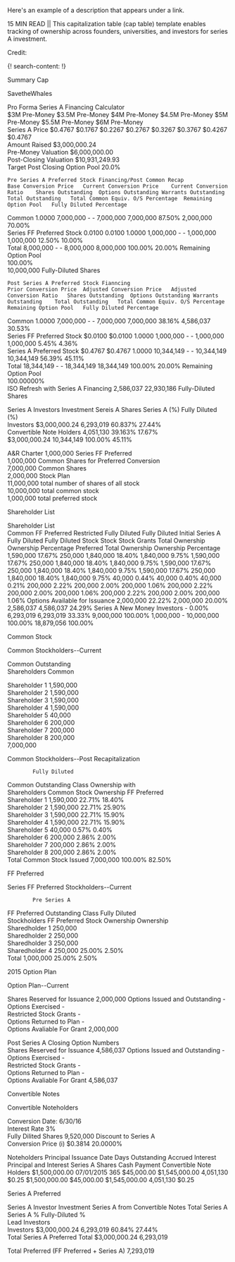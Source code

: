 Here's an example of a description that appears under a link.

15 MIN READ || This capitalization table (cap table) template enables tracking of ownership across founders, universities, and investors for series A investment. 

Credit: [ ]()

{! search-content: !}

Summary Cap
 
 SavetheWhales															
															
Pro Forma Series A Financing Calculator															
			$3M Pre-Money	$3.5M Pre-Money	$4M Pre-Money	$4.5M Pre-Money	$5M Pre-Money	$5.5M Pre-Money	$6M Pre-Money						
Series A Price	 $0.4767 		 $0.1767 	 $0.2267 	 $0.2767 	 $0.3267 	 $0.3767 	 $0.4267 	 $0.4767 						
Amount Raised	 $3,000,000.24 														
Pre-Money Valuation	 $6,000,000.00 														
Post-Closing Valuation	 $10,931,249.93 														
Target Post Closing Option Pool	20.0%														
															
															
	Pre Series A Preferred Stock Financing/Post Common Recap														
	Base Conversion Price	Current Conversion Price	Current Conversion Ratio	Shares Outstanding	Options Outstanding	Warrants Outstanding	Total Outstanding	Total Common Equiv. O/S	Percentage	Remaining Option Pool	Fully Diluted Percentage				
Common			1.0000	 7,000,000 	 -   	 -   	 7,000,000 	 7,000,000 	87.50%	 2,000,000 	70.00%				
Series FF Preferred Stock	0.0100	0.0100	1.0000	 1,000,000 	 -   	 -   	 1,000,000 	 1,000,000 	12.50%		10.00%				
Total				 8,000,000 	 -   	 -   	 8,000,000 	 8,000,000 	100.00%		20.00%	Remaining Option Pool			
											100.00%				
								10,000,000	Fully-Diluted Shares						
															
															
	Post Series A Preferred Stock Fianncing														
	Prior Conversion Price	Adjusted Conversion Price	Adjusted Conversion Ratio	Shares Outstanding	Options Outstanding	Warrants Outstanding	Total Outstanding	Total Common Equiv. O/S	Percentage	Remaining Option Pool	Fully Diluted Percentage				
Common			1.0000	 7,000,000 	 -   	 -   	 7,000,000 	 7,000,000 	38.16%	 4,586,037 	30.53%				
Series FF Preferred Stock	 $0.0100 	 $0.0100 	1.0000	 1,000,000 	 -   	 -   	 1,000,000 	 1,000,000 	5.45%		4.36%				
Series A Preferred Stock	 $0.4767 	 $0.4767 	1.0000	 10,344,149 	 -   	 -   	 10,344,149 	 10,344,149 	56.39%		45.11%				
Total				 18,344,149 	 -   	 -   	 18,344,149 	 18,344,149 	100.00%		20.00%	Remaining Option Pool			
											100.00000%				
ISO Refresh with Series A Financing	 2,586,037 							22,930,186	Fully-Diluted Shares				 		
															
Series A Investors	Investment	Sereis A Shares	Series A (%)	Fully Diluted (%)											
 Investors	 $3,000,000.24 	 6,293,019 	60.837%	27.44%											
 Convertible Note Holders		 4,051,130 	39.163%	17.67%											
	 $3,000,000.24 	 10,344,149 	100.00%	45.11%											
															

															
A&R Charter	1,000,000	Series FF Preferred													
	1,000,000	Common Shares for Preferred Conversion													
	7,000,000	Common Shares													
	2,000,000	Stock Plan													
	11,000,000	total number of shares of all stock													
	10,000,000	total common stock													
	1,000,000	total preferred stock													



Shareholder List

Shareholder List											
	Common 		FF Preferred 	Restricted 		Fully Diluted	Fully Diluted Initial		Series A 	Fully Diluted 	Fully Diluted 
	Stock		Stock	Stock Grants		Total Ownership	Ownership Percentage		Preferred	Total Ownership	Ownership Percentage
	 1,590,000 	17.67%	 250,000 			 1,840,000 	18.40%			 1,840,000 	9.75%
	 1,590,000 	17.67%	 250,000 			 1,840,000 	18.40%			 1,840,000 	9.75%
	 1,590,000 	17.67%	 250,000 			 1,840,000 	18.40%			 1,840,000 	9.75%
	 1,590,000 	17.67%	 250,000 			 1,840,000 	18.40%			 1,840,000 	9.75%
	 40,000 	0.44%				 40,000 	0.40%			 40,000 	0.21%
	 200,000 	2.22%				 200,000 	2.00%			 200,000 	1.06%
	 200,000 	2.22%				 200,000 	2.00%			 200,000 	1.06%
	 200,000 	2.22%				 200,000 	2.00%			 200,000 	1.06%
Options Available for Issuance	 2,000,000 	22.22%				 2,000,000 	20.00%		 2,586,037 	 4,586,037 	24.29%
Series A New Money Investors						 -   	0.00%		 6,293,019 	 6,293,019 	33.33%
	 9,000,000 	100.00%	 1,000,000 	 -   		 10,000,000 	100.00%			 18,879,056 	100.00%
											
											
											

Common Stock
  
  Common Stockholders--Current									
									
Common	Outstanding								
Shareholders	Common								
									
Shareholder 1	 1,590,000 								
Shareholder 2	 1,590,000 								
Shareholder 3	 1,590,000 								
Shareholder 4	 1,590,000 								
Shareholder 5	 40,000 								
Shareholder 6	 200,000 								
Shareholder 7	 200,000 								
Shareholder 8	 200,000 								
	 7,000,000 								
									
									
Common Stockholders--Post Recapitalization									
									
			Fully Diluted						
Common	Outstanding	Class	Ownership with						
Shareholders	Common Stock	Ownership	FF Preferred						
Shareholder 1	 1,590,000 	22.71%	18.40%						
Shareholder 2	 1,590,000 	22.71%	25.90%						
Shareholder 3	 1,590,000 	22.71%	15.90%						
Shareholder 4	 1,590,000 	22.71%	15.90%						
Shareholder 5	 40,000 	0.57%	0.40%						
Shareholder 6	 200,000 	2.86%	2.00%						
Shareholder 7	 200,000 	2.86%	2.00%						
Shareholder 8	 200,000 	2.86%	2.00%						
Total Common Stock Issued	 7,000,000 	100.00%	82.50%						
						
            
            
FF Preferred

Series FF Preferred Stockholders--Current																			
																			
			Pre Series A																
FF Preferred	Outstanding	Class	Fully Diluted 																
Stockholders	FF Preferred Stock	Ownership	Ownership																
Sharedholder 1	 250,000 																		
Sharedholder 2	 250,000 																		
Sharedholder 3	 250,000 																		
Sharedholder 4	 250,000 	25.00%	2.50%																
Total	 1,000,000 	25.00%	2.50%																
																			

2015 Option Plan

Option Plan--Current	
	
Shares Reserved for Issuance	 2,000,000 
Options Issued and Outstanding	 -   
Options Exercised	 -   
Restricted Stock Grants	 -   
Options Returned to Plan	 -   
Options Avaliable For Grant	 2,000,000 
	
Post Series A Closing Option Numbers	
Shares Reserved for Issuance	 4,586,037 
Options Issued and Outstanding	 -   
Options Exercised	 -   
Restricted Stock Grants	 -   
Options Returned to Plan	 -   
Options Avaliable For Grant	 4,586,037 




Convertible Notes

Convertible Noteholders							
							
Conversion Date:	6/30/16						
Interest Rate	3%						
Fully Dilited Shares	 9,520,000 		Discount to Series A				
Conversion Price  (i)	 $0.3814 		20.0000%				
							
Noteholders	Principal	Issuance Date	Days Outstanding	Accrued Interest	Principal and Interest	Series A Shares	Cash Payment
Convertible Note Holders	 $1,500,000.00 	07/01/2015	365	 $45,000.00 	 $1,545,000.00 	 4,051,130 	 $0.25 
	 $1,500,000.00 			 $45,000.00 	 $1,545,000.00 	 4,051,130 	 $0.25 
							
							


Series A Preferred

Series A Investor	Investment	Series A from Convertible Notes	Total Series A	Series A %	Fully-Diluted %					
Lead Investors										
Investors	 $3,000,000.24 		 6,293,019 	60.84%	27.44%					
Total Series A Preferred Total	 $3,000,000.24 		 6,293,019 							
										
Total Preferred (FF Preferred + Series A)			 7,293,019 							

